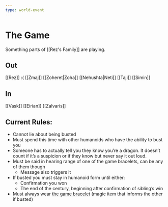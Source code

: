 ```yaml
---
type: world-event
---
```

# The Game

Something parts of [[Rez's Family]] are playing.

## Out
[[Rez]] :( 
[[Zmaj]]
[[Zoheret|Zoha]]
[[Nehushta|Neti]]
[[Taji]]
[[Simin]]
## In
[[Vask]]
[[Eirian]]
[[Zalvaris]]

## Current Rules:
- Cannot lie about being busted
- Must spend this time with other humanoids who have the ability to bust you
- Someone has to actually tell you they know you’re a dragon. It doesn’t count if it’s a suspicion or if they know but never say it out loud.
- Must be said in hearing range of one of the game bracelets, can be any of them though
	- Message also triggers it
- If busted you must stay in humanoid form until either:
	- Confirmation you won
	- The end of the century, beginning after confirmation of sibling’s win
- Must always wear [the game bracelet](https://www.amazon.com/dp/B084BVMMZJ/?coliid=I1VJYAIIMH83PJ&colid=2VX4X3ARX2837&psc=1&ref_=lv_ov_lig_dp_it) (magic item that informs the other if busted)